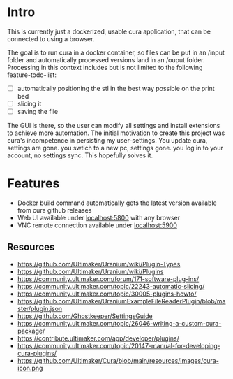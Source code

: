 # Intro

This is currently just a dockerized, usable cura application, that can be connected to using a browser. 

The goal is to run cura in a docker container, so files can be put in an /input folder and automatically processed versions land in an /ouput folder.
Processing in this context includes but is not limited to the following feature-todo-list:

- [ ] automatically positioning the stl in the best way possible on the print bed  
- [ ] slicing it  
- [ ] saving the file  

The GUI is there, so the user can modify all settings and install extensions to achieve more automation.
The initial motivation to create this project was cura's incompetence in persisting my user-settings. You update cura, settings are gone. you swtich to a new pc, settings gone. you log in to your account, no settings sync. This hopefully solves it.

# Features

- Docker build command automatically gets the latest version available from cura github releases
- Web UI available under [localhost:5800](http://localhost:5800) with any browser
- VNC remote connection available under [localhost:5900](http://localhost:5900)

## Resources

- https://github.com/Ultimaker/Uranium/wiki/Plugin-Types
- https://github.com/Ultimaker/Uranium/wiki/Plugins
- https://community.ultimaker.com/forum/171-software-plug-ins/
- https://community.ultimaker.com/topic/22243-automatic-slicing/
- https://community.ultimaker.com/topic/30005-plugins-howto/
- https://github.com/Ultimaker/UraniumExampleFileReaderPlugin/blob/master/plugin.json
- https://github.com/Ghostkeeper/SettingsGuide
- https://community.ultimaker.com/topic/26046-writing-a-custom-cura-package/
- https://contribute.ultimaker.com/app/developer/plugins/
- https://community.ultimaker.com/topic/20147-manual-for-developing-cura-plugins/
- https://github.com/Ultimaker/Cura/blob/main/resources/images/cura-icon.png
